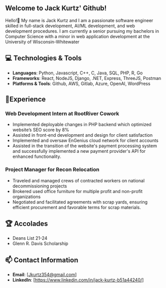## Welcome to Jack Kurtz' Github!
Hello!👋 My name is Jack Kurtz and I am a passionate software engineer skilled in full-stack development, AI/ML development, and web development procedures. I am currently a senior pursuing my bachelors in Computer Science with a minor in web application development at the University of Wisconsin-Whitewater

## 💻 Technologies & Tools
- **Languages**: Python, Javascript, C++, C, Java, SQL, PHP, R, Go 
- **Frameworks**: React, NodeJS, Django, .NET, Express, ThreeJS, Postman
- **Platforms & Tools**: Github, AWS, Gitlab, Azure, OpenAI, WordPress 
  
## 🧠Experience

### Web Development Intern at RootRiver Cowork
- Implemented deployable changes in PHP backend which optimized website’s SEO score by 8%
- Assisted in front-end development and design for client satisfaction
- Implemented and oversaw EnGenius cloud network for client accounts
- Assisted in the transition of the website's payment processing system and successfully implemented a new payment provider's API for enhanced functionality.

### Project Manager for Recon Relocation
- Traveled and managed crews of contracted workers on national decommissioning projects
- Brokered used office furniture for multiple profit and non-profit organizations
- Negotiated and facilitated agreements with scrap yards, ensuring efficient procurement and favorable terms for scrap materials.

## 🏆 Accolades
- Deans List 21-24
- Glenn R. Davis Scholarship

## 📫 Contact Information
- **Email**: [Jkurtz354@gmail.com]
- **LinkedIn**: [https://www.linkedin.com/in/jack-kurtz-b51a44240/]
<!--
**Jack1065/Jack1065** is a ✨ _special_ ✨ repository because its `README.md` (this file) appears on your GitHub profile.

Here are some ideas to get you started:

- 🔭 I’m currently working on ...
- 🌱 I’m currently learning ...
- 👯 I’m looking to collaborate on ...
- 🤔 I’m looking for help with ...
- 💬 Ask me about ...
- 📫 How to reach me: ...
- 😄 Pronouns: ...
- ⚡ Fun fact: ...
-->

